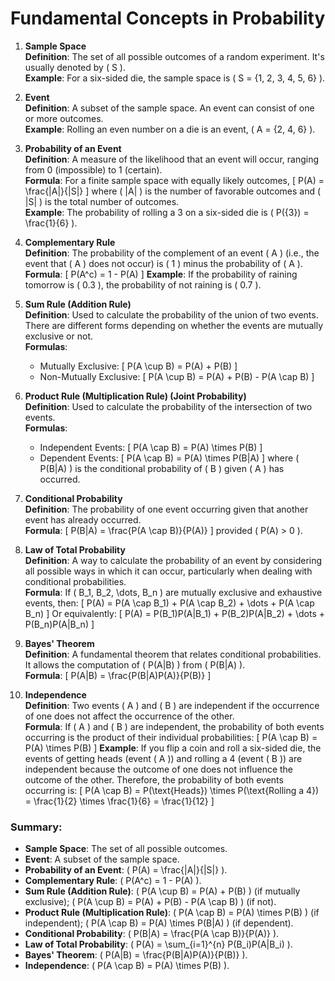 # Fundamental Concepts in Probability

1. **Sample Space**  
   **Definition**: The set of all possible outcomes of a random experiment. It's usually denoted by \( S \).  
   **Example**: For a six-sided die, the sample space is \( S = \{1, 2, 3, 4, 5, 6\} \).

2. **Event**  
   **Definition**: A subset of the sample space. An event can consist of one or more outcomes.  
   **Example**: Rolling an even number on a die is an event, \( A = \{2, 4, 6\} \).

3. **Probability of an Event**  
   **Definition**: A measure of the likelihood that an event will occur, ranging from 0 (impossible) to 1 (certain).  
   **Formula**: For a finite sample space with equally likely outcomes, 
   \[
   P(A) = \frac{|A|}{|S|}
   \]
   where \( |A| \) is the number of favorable outcomes and \( |S| \) is the total number of outcomes.  
   **Example**: The probability of rolling a 3 on a six-sided die is \( P(\{3\}) = \frac{1}{6} \).

4. **Complementary Rule**  
   **Definition**: The probability of the complement of an event \( A \) (i.e., the event that \( A \) does not occur) is \( 1 \) minus the probability of \( A \).  
   **Formula**: 
   \[
   P(A^c) = 1 - P(A)
   \]
   **Example**: If the probability of raining tomorrow is \( 0.3 \), the probability of not raining is \( 0.7 \).

5. **Sum Rule (Addition Rule)**  
   **Definition**: Used to calculate the probability of the union of two events. There are different forms depending on whether the events are mutually exclusive or not.  
   **Formulas**:  
   - Mutually Exclusive: 
   \[
   P(A \cup B) = P(A) + P(B)
   \]
   - Non-Mutually Exclusive: 
   \[
   P(A \cup B) = P(A) + P(B) - P(A \cap B)
   \]

6. **Product Rule (Multiplication Rule) (Joint Probability)**  
   **Definition**: Used to calculate the probability of the intersection of two events.  
   **Formulas**:  
   - Independent Events: 
   \[
   P(A \cap B) = P(A) \times P(B)
   \]
   - Dependent Events: 
   \[
   P(A \cap B) = P(A) \times P(B|A)
   \]
   where \( P(B|A) \) is the conditional probability of \( B \) given \( A \) has occurred.

7. **Conditional Probability**  
   **Definition**: The probability of one event occurring given that another event has already occurred.  
   **Formula**: 
   \[
   P(B|A) = \frac{P(A \cap B)}{P(A)}
   \]
   provided \( P(A) > 0 \).

8. **Law of Total Probability**  
   **Definition**: A way to calculate the probability of an event by considering all possible ways in which it can occur, particularly when dealing with conditional probabilities.  
   **Formula**: If \( B_1, B_2, \dots, B_n \) are mutually exclusive and exhaustive events, then:
   \[
   P(A) = P(A \cap B_1) + P(A \cap B_2) + \dots + P(A \cap B_n)
   \]
   Or equivalently:
   \[
   P(A) = P(B_1)P(A|B_1) + P(B_2)P(A|B_2) + \dots + P(B_n)P(A|B_n)
   \]

9. **Bayes' Theorem**  
   **Definition**: A fundamental theorem that relates conditional probabilities. It allows the computation of \( P(A|B) \) from \( P(B|A) \).  
   **Formula**: 
   \[
   P(A|B) = \frac{P(B|A)P(A)}{P(B)}
   \]

10. **Independence**  
    **Definition**: Two events \( A \) and \( B \) are independent if the occurrence of one does not affect the occurrence of the other.  
    **Formula**: If \( A \) and \( B \) are independent, the probability of both events occurring is the product of their individual probabilities: 
    \[
    P(A \cap B) = P(A) \times P(B)
    \]
    **Example**: If you flip a coin and roll a six-sided die, the events of getting heads (event \( A \)) and rolling a 4 (event \( B \)) are independent because the outcome of one does not influence the outcome of the other. Therefore, the probability of both events occurring is:
    \[
    P(A \cap B) = P(\text{Heads}) \times P(\text{Rolling a 4}) = \frac{1}{2} \times \frac{1}{6} = \frac{1}{12}
    \]

### Summary:
- **Sample Space**: The set of all possible outcomes.
- **Event**: A subset of the sample space.
- **Probability of an Event**: \( P(A) = \frac{|A|}{|S|} \).
- **Complementary Rule**: \( P(A^c) = 1 - P(A) \).
- **Sum Rule (Addition Rule)**: \( P(A \cup B) = P(A) + P(B) \) (if mutually exclusive); \( P(A \cup B) = P(A) + P(B) - P(A \cap B) \) (if not).
- **Product Rule (Multiplication Rule)**: \( P(A \cap B) = P(A) \times P(B) \) (if independent); \( P(A \cap B) = P(A) \times P(B|A) \) (if dependent).
- **Conditional Probability**: \( P(B|A) = \frac{P(A \cap B)}{P(A)} \).
- **Law of Total Probability**: \( P(A) = \sum_{i=1}^{n} P(B_i)P(A|B_i) \).
- **Bayes' Theorem**: \( P(A|B) = \frac{P(B|A)P(A)}{P(B)} \).
- **Independence**: \( P(A \cap B) = P(A) \times P(B) \).